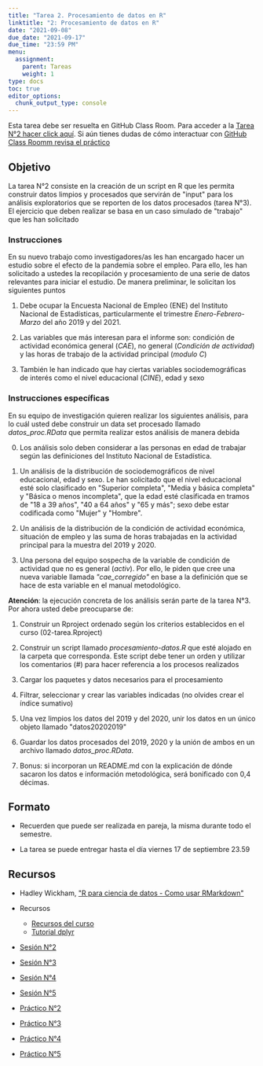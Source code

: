 ```yaml
---
title: "Tarea 2. Procesamiento de datos en R"
linktitle: "2: Procesamiento de datos en R"
date: "2021-09-08"
due_date: "2021-09-17"
due_time: "23:59 PM"
menu:
  assignment:
    parent: Tareas
    weight: 1
type: docs
toc: true
editor_options: 
  chunk_output_type: console
---
```


Esta tarea debe ser resuelta en GitHub Class Room. Para acceder a la <i class="fas fa-external-link-square-alt"></i>  [Tarea N°2 hacer click aquí](https://classroom.github.com/g/CzMiL4Gs). Si aún tienes dudas de cómo interactuar con [GitHub Class Roomm revisa el práctico](../example/01-practico)

## Objetivo

La tarea N°2 consiste en la creación de un script en R que les permita construir datos limpios y procesados que servirán de "input" para los análisis exploratorios que se reporten de los datos procesados (tarea N°3). El ejercicio que deben realizar se basa en un caso simulado de "trabajo" que les han solicitado

### Instrucciones

En su nuevo trabajo como investigadores/as les han encargado hacer un estudio sobre el efecto de la pandemia sobre el empleo. Para ello, les han solicitado a ustedes la recopilación y procesamiento de una serie de datos relevantes para iniciar el estudio. De manera preliminar, le solicitan los siguientes puntos

1. Debe ocupar la Encuesta Nacional de Empleo (ENE) del Instituto Nacional de Estadísticas, particularmente el trimestre *Enero-Febrero-Marzo* del año 2019 y del 2021. 

2. Las variables que más interesan para el informe son: condición de actividad económica general (*CAE*), no general (*Condición de actividad*) y las horas de trabajo de la actividad principal (*modulo C*)

3. También le han indicado que hay ciertas variables sociodemográficas de interés como el nivel educacional (*CINE*), edad y sexo 

### Instrucciones específicas

En su equipo de investigación quieren realizar los siguientes análisis, para lo cuál usted debe construir un data set procesado llamado *datos_proc.RData* que permita realizar estos análisis de manera debida

0. Los análisis solo deben considerar a las personas en edad de trabajar según las definiciones del Instituto Nacional de Estadística. 

1. Un análisis de la distribución de sociodemográficos de nivel educacional, edad y sexo. Le han solicitado que el nivel educacional esté solo clasificado en "Superior completa", "Media y básica completa" y "Básica o menos incompleta", que la edad esté clasificada en tramos de "18 a 39 años", "40 a 64 años" y "65 y más"; sexo debe estar codificada como "Mujer" y "Hombre". 

2. Un análisis de la distribución de la condición de actividad económica, situación de empleo y las suma de horas trabajadas en la actividad principal para la muestra del 2019 y 2020.

3. Una persona del equipo sospecha de la variable de condición de actividad que no es general (*activ*). Por ello, le piden que cree una nueva variable llamada *"cae_corregido"* en base a la definición que se hace de esta variable en el manual metodológico.

**Atención**: la ejecución concreta de los análisis serán parte de la tarea N°3. Por ahora usted debe preocuparse de: 

1. Construir un Rproject ordenado según los criterios establecidos en el curso (02-tarea.Rproject)

2. Construir un script llamado *procesamiento-datos.R* que esté alojado en la carpeta que corresponda. Este script debe tener un orden y utilizar los comentarios (#) para hacer referencia a los procesos realizados

3. Cargar los paquetes y datos necesarios para el procesamiento

4. Filtrar, seleccionar y crear las variables indicadas (no olvides crear el índice sumativo)

5. Una vez limpios los datos del 2019 y del 2020, unir los datos en un único objeto llamado "datos20202019"

6. Guardar los datos procesados del 2019, 2020 y la unión de ambos en un archivo llamado *datos_proc.RData*. 

7. Bonus: si incorporan un README.md con la explicación de dónde sacaron los datos e información metodológica, será bonificado con 0,4 décimas.


## Formato

- Recuerden que puede ser realizada en pareja, la misma durante todo el semestre. 

- La tarea se puede entregar hasta el día viernes 17 de septiembre 23.59


## Recursos

- <i class="fas fa-book"></i> Hadley Wickham, ["R para ciencia de datos - Como usar RMarkdown"](https://es.r4ds.hadley.nz/r-markdown.html) 

- <i class="fab fa-book"></i> Recursos
  - [Recursos del curso](https://learn-r-uah.netlify.app/resource/) 
  - [Tutorial dplyr](https://www.youtube.com/watch?v=APzU10EMMjg)

- <i class="fas fa-external-link-square-alt"></i> [Sesión N°2](/content/02-content)
- <i class="fas fa-external-link-square-alt"></i> [Sesión N°3](/content/03-content)
- <i class="fas fa-external-link-square-alt"></i> [Sesión N°4](/content/04-content)
- <i class="fas fa-external-link-square-alt"></i> [Sesión N°5](/content/05-content)

- <i class="fas fa-external-link-square-alt"></i> [Práctico N°2](/example/02-practico)
- <i class="fas fa-external-link-square-alt"></i> [Práctico N°3](/example/03-practico)
- <i class="fas fa-external-link-square-alt"></i> [Práctico N°4](/example/04-practico)
- <i class="fas fa-external-link-square-alt"></i> [Práctico N°5](/example/05-practico)



